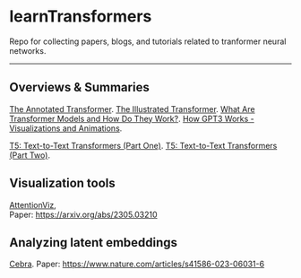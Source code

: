 # learnTransformers
Repo for collecting papers, blogs, and tutorials related to tranformer neural networks.

---

## Overviews & Summaries
[The Annotated Transformer](https://nlp.seas.harvard.edu/2018/04/03/attention.html). 
[The Illustrated Transformer](https://jalammar.github.io/illustrated-transformer/?ref=txt.cohere.com). 
[What Are Transformer Models and How Do They Work?](https://txt.cohere.com/what-are-transformer-models/). 
[How GPT3 Works - Visualizations and Animations](https://jalammar.github.io/how-gpt3-works-visualizations-animations/?ref=txt.cohere.com). 

[T5: Text-to-Text Transformers (Part One)](https://cameronrwolfe.substack.com/p/t5-text-to-text-transformers-part). 
[T5: Text-to-Text Transformers (Part Two)](https://cameronrwolfe.substack.com/p/t5-text-to-text-transformers-part-354). 

## Visualization tools
[AttentionViz](https://attentionviz.com/),   
Paper: https://arxiv.org/abs/2305.03210

## Analyzing latent embeddings
[Cebra](https://github.com/AdaptiveMotorControlLab/CEBRA). 
Paper: https://www.nature.com/articles/s41586-023-06031-6


